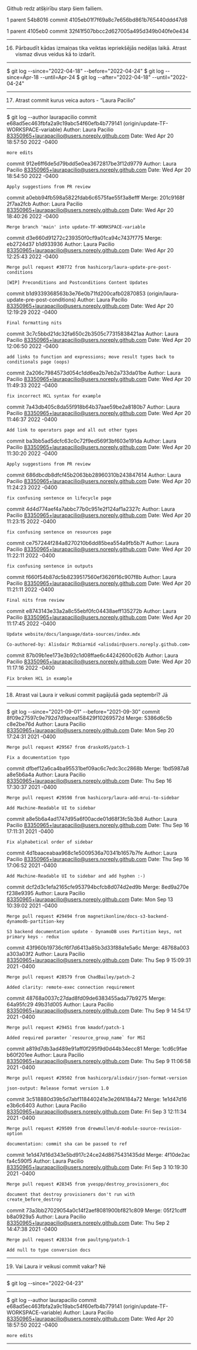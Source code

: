 Github redz atšķirību starp šiem failiem.

1 parent 54b8016 commit 4105eb01f7f69a8c7e656bd861b765440ddd47d8

1 parent 4105eb0 commit 32f41f507bbcc2d627005a495d349b040fe0e434
______________________________________________________________________________________________________

16. Pārbaudīt kādas izmaiņas tika veiktas iepriekšējās nedēļas laikā. Atrast
vismaz divus veidus kā to izdarīt.
___________________________________
$ git log --since="2022-04-18" --before="2022-04-24"
$ git log --since=Apr-18 --until=Apr-24
$ git log --after="2022-04-18" --until="2022-04-24"

___________________________________

17. Atrast commit kurus veica autors - “Laura Pacilio”
___________________________________
$ git log --author laurapacilio
commit e68ad5ec463fbfa2a9c19abc54f60efb4b779141 (origin/update-TF-WORKSPACE-variable)
Author: Laura Pacilio <83350965+laurapacilio@users.noreply.github.com>
Date:   Wed Apr 20 18:57:50 2022 -0400

    more edits

commit 912e6ff6de5d79bdd5e0ea3672817be3f12d9779
Author: Laura Pacilio <83350965+laurapacilio@users.noreply.github.com>
Date:   Wed Apr 20 18:54:50 2022 -0400

    Apply suggestions from PR review

commit a0ebb94fb598a5822fdab6c6575fae55f3a8efff
Merge: 201c9168f 2f7aa2fcb
Author: Laura Pacilio <83350965+laurapacilio@users.noreply.github.com>
Date:   Wed Apr 20 18:40:26 2022 -0400

    Merge branch 'main' into update-TF-WORKSPACE-variable

commit d3e660d91272c239350f0cf9a01ca94c7437f775
Merge: eb2724d37 b1d933936
Author: Laura Pacilio <83350965+laurapacilio@users.noreply.github.com>
Date:   Wed Apr 20 12:25:43 2022 -0400

    Merge pull request #30772 from hashicorp/laura-update-pre-post-conditions

    [WIP] Preconditions and Postconditions Content Updates

commit b1d9339368563b3e76e0b71fd200cafb02870853 (origin/laura-update-pre-post-conditions)
Author: Laura Pacilio <83350965+laurapacilio@users.noreply.github.com>
Date:   Wed Apr 20 12:19:29 2022 -0400

    Final formatting nits

commit 3c7c5bbd21dc32fa650c2b3505c77315838421aa
Author: Laura Pacilio <83350965+laurapacilio@users.noreply.github.com>
Date:   Wed Apr 20 12:06:50 2022 -0400

    add links to function and expressions; move result types back to conditionals page (oops)

commit 2a206c7984573d054c1dd6ea2b7eb2a733da01be
Author: Laura Pacilio <83350965+laurapacilio@users.noreply.github.com>
Date:   Wed Apr 20 11:49:33 2022 -0400

    fix incorrect HCL syntax for example

commit 7a43db405c8da55f918b64b37aae59be2a8180b7
Author: Laura Pacilio <83350965+laurapacilio@users.noreply.github.com>
Date:   Wed Apr 20 11:46:37 2022 -0400

    Add link to operators page and all out other types

commit ba3bb5ad5dcfc63c0c72f9ed569f3bf603e191da
Author: Laura Pacilio <83350965+laurapacilio@users.noreply.github.com>
Date:   Wed Apr 20 11:30:20 2022 -0400

    Apply suggestions from PR review

commit 686dbcdb8dfcf45b2063bb28960310b243847614
Author: Laura Pacilio <83350965+laurapacilio@users.noreply.github.com>
Date:   Wed Apr 20 11:24:23 2022 -0400

    fix confusing sentence on lifecycle page

commit 4d4d774aef4a7abbc77b0c951e2f124af1a2327c
Author: Laura Pacilio <83350965+laurapacilio@users.noreply.github.com>
Date:   Wed Apr 20 11:23:15 2022 -0400

    fix confusing sentence on resources page

commit ce757244f284a8270210b6dd85bea554a9fb5b7f
Author: Laura Pacilio <83350965+laurapacilio@users.noreply.github.com>
Date:   Wed Apr 20 11:22:11 2022 -0400

    fix confusing sentence in outputs

commit f660f54b87dc5b8239517560ef3626f16c907f8b
Author: Laura Pacilio <83350965+laurapacilio@users.noreply.github.com>
Date:   Wed Apr 20 11:21:11 2022 -0400

    Final nits from review

commit e8743143e33a2a8c55ebf0fc04438aeff135272b
Author: Laura Pacilio <83350965+laurapacilio@users.noreply.github.com>
Date:   Wed Apr 20 11:17:45 2022 -0400

    Update website/docs/language/data-sources/index.mdx

    Co-authored-by: Alisdair McDiarmid <alisdair@users.noreply.github.com>

commit 87b09b1ee173e3b92c1d08ffae6c44242600c62b
Author: Laura Pacilio <83350965+laurapacilio@users.noreply.github.com>
Date:   Wed Apr 20 11:17:16 2022 -0400

    Fix broken HCL in example
________________________________


18. Atrast vai Laura ir veikusi commit pagājušā gada septembrī?
Jā
________________________________
$ git log --since="2021-09-01" --before="2021-09-30"
commit 8f09e27597c9e792d7d9acea158429f10269572d
Merge: 5386d6c5b c8e2be76d
Author: Laura Pacilio <83350965+laurapacilio@users.noreply.github.com>
Date:   Mon Sep 20 17:24:31 2021 -0400

    Merge pull request #29567 from drasko95/patch-1

    Fix a documentation typo
commit dfbef12a6ca4ba95531bef09ac6c7edc3cc2868b
Merge: 1bd5987a8 a8e5b6a4a
Author: Laura Pacilio <83350965+laurapacilio@users.noreply.github.com>
Date:   Thu Sep 16 17:30:37 2021 -0400

    Merge pull request #29598 from hashicorp/laura-add-mrui-to-sidebar

    Add Machine-Readable UI to sidebar

commit a8e5b6a4ad1747d95a6f00acde01d68f3fc5b3b8
Author: Laura Pacilio <83350965+laurapacilio@users.noreply.github.com>
Date:   Thu Sep 16 17:11:31 2021 -0400

    Fix alphabetical order of sidebar

commit 4d1baaceabaa968c1e5009536a70341b1657b7fe
Author: Laura Pacilio <83350965+laurapacilio@users.noreply.github.com>
Date:   Thu Sep 16 17:06:52 2021 -0400

    Add Machine-Readable UI to sidebar and add hyphen :-)

commit dcf2d3c1efa2165cfe953794bcfcb8d074d2ed9b
Merge: 8ed9a270e f238e9395
Author: Laura Pacilio <83350965+laurapacilio@users.noreply.github.com>
Date:   Mon Sep 13 10:39:02 2021 -0400

    Merge pull request #29494 from magnetikonline/docs-s3-backend-dynamodb-partition-key

    S3 backend documentation update - DynamoDB uses Partition keys, not primary keys - redux

commit 43f960b19736cf6f7d6413a85b3d33f88a1e5a6c
Merge: 48768a003 a303a03f2
Author: Laura Pacilio <83350965+laurapacilio@users.noreply.github.com>
Date:   Thu Sep 9 15:09:31 2021 -0400

    Merge pull request #28579 from ChadBailey/patch-2

    Added clarity: remote-exec connection requirement

commit 48768a0037c27dad8fd09de6383455ada77b9275
Merge: 64a95fc29 49b31d005
Author: Laura Pacilio <83350965+laurapacilio@users.noreply.github.com>
Date:   Thu Sep 9 14:54:17 2021 -0400

    Merge pull request #29451 from kmadof/patch-1

    Added required paramter `resource_group_name` for MSI
commit a819d7db3ad489e91aff0f295f9d0d44b34ecc81
Merge: 1cd6c9fae b60f201ee
Author: Laura Pacilio <83350965+laurapacilio@users.noreply.github.com>
Date:   Thu Sep 9 11:06:58 2021 -0400

    Merge pull request #29502 from hashicorp/alisdair/json-format-version

    json-output: Release format version 1.0

commit 3c518880d39b5d7abf118440241e3e26f4184a72
Merge: 1e1d47d16 e3b6c6403
Author: Laura Pacilio <83350965+laurapacilio@users.noreply.github.com>
Date:   Fri Sep 3 12:11:34 2021 -0400

    Merge pull request #29509 from drewmullen/d-module-source-revision-option

    documentation: commit sha can be passed to ref

commit 1e1d47d16d343e5bd917c24ce24d8675431435dd
Merge: 4f10de2ac fa4c590f5
Author: Laura Pacilio <83350965+laurapacilio@users.noreply.github.com>
Date:   Fri Sep 3 10:19:30 2021 -0400

    Merge pull request #28345 from yvespp/destroy_provisioners_doc

    document that destroy provisioners don't run with create_before_destroy

commit 73a3bb27029054a0c14f2aef8081900bf821c809
Merge: 05f21cdff b8a0929a5
Author: Laura Pacilio <83350965+laurapacilio@users.noreply.github.com>
Date:   Thu Sep 2 14:47:38 2021 -0400

    Merge pull request #28334 from paultyng/patch-1

    Add null to type conversion docs
________________________________

19. Vai Laura ir veikusi commit vakar?
Nē
________________________________
$ git log --since="2022-04-23"
- - - - - - - 
$ git log --author laurapacilio
commit e68ad5ec463fbfa2a9c19abc54f60efb4b779141 (origin/update-TF-WORKSPACE-variable)
Author: Laura Pacilio <83350965+laurapacilio@users.noreply.github.com>
Date:   Wed Apr 20 18:57:50 2022 -0400

    more edits
_______________________________
